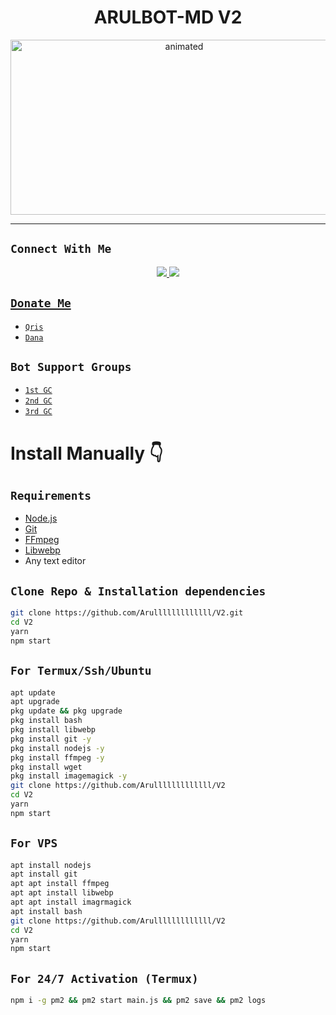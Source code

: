 

<h1 align="center">ARULBOT-MD V2<br></h1>
<p align="center">
<img src="https://media.tenor.com/sCkOgr0s6GsAAAAC/cheems-nerd.gif" alt="animated" width="540" height="280" />
</p>

-------

## ```Connect With Me```
<p align="center">
<a href="https://wa.me/62895340684706"><img src="https://img.shields.io/badge/Contact Arul-25D366?style=for-the-badge&logo=whatsapp&logoColor=white" />
<a href="https://is.gd/i4Cmy1"><img src="https://img.shields.io/badge/Join Official GC-25D366?style=for-the-badge&logo=whatsapp&logoColor=white" />
<br>
</p>

## ```Donate Me```

- [`Qris`](https://a.uguu.se/nATGgfHU.png)
- [`Dana`](https://a.uguu.se/wSARzgYE.png)

## ```Bot Support Groups```

- [`1st GC`](https://chat.whatsapp.com/DJVpD9p2HZy1IjD6RT7LMG)
- [`2nd GC`](https://chat.whatsapp.com/GAuAnrTrjLlKhAUPoS5xM2)
- [`3rd GC`](https://chat.whatsapp.com/F4O07g0m1zH2ybnT8W4tsd)

# Install Manually 👇
## `Requirements`
* [Node.js](https://nodejs.org/en/)
* [Git](https://git-scm.com/downloads)
* [FFmpeg](https://github.com/BtbN/FFmpeg-Builds/releases/download/autobuild-2020-12-08-13-03/ffmpeg-n4.3.1-26-gca55240b8c-win64-gpl-4.3.zip)
* [Libwebp](https://developers.google.com/speed/webp/download)
* Any text editor
## `Clone Repo & Installation dependencies`
```bash
git clone https://github.com/Arulllllllllllll/V2.git
cd V2
yarn
npm start
```
## `For Termux/Ssh/Ubuntu`
```bash
apt update
apt upgrade
pkg update && pkg upgrade
pkg install bash
pkg install libwebp
pkg install git -y
pkg install nodejs -y 
pkg install ffmpeg -y 
pkg install wget
pkg install imagemagick -y
git clone https://github.com/Arulllllllllllll/V2
cd V2
yarn
npm start
```
## `For VPS`
```bash
apt install nodejs 
apt install git 
apt apt install ffmpeg 
apt apt install libwebp 
apt apt install imagrmagick
apt install bash
git clone https://github.com/Arulllllllllllll/V2
cd V2
yarn
npm start
```
## `For 24/7 Activation (Termux)`
```bash
npm i -g pm2 && pm2 start main.js && pm2 save && pm2 logs
```
